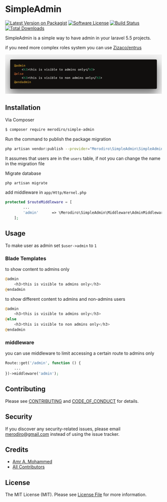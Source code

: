 # SimpleAdmin

[![Latest Version on Packagist][ico-version]][link-packagist]
[![Software License][ico-license]](LICENSE.md)
[![Build Status][ico-travis]][link-travis]
[![Total Downloads][ico-downloads]][link-downloads]


SimpleAdmin is a simple way to have admin in your laravel 5.5 projects.

if you need more complex roles system you can use [Zizaco/entrus](https://github.com/Zizaco/entrust)

![preview](/preview.jpg)

## Installation

Via Composer

``` bash
$ composer require merodiro/simple-admin
```

Run the command to publish the package migration

```bash
php artisan vendor:publish --provider="Merodiro\SimpleAdmin\SimpleAdminServiceProvider"
```
It assumes that users are in the `users` table, if not you can change the name in the migration file

Migrate database

```bash
php artisan migrate
```

add middleware in `app/Http/Kernel.php`

```php
protected $routeMiddleware = [
        ...
        'admin'      => \Merodiro\SimpleAdmin\Middleware\AdminMiddleware::class,
    ];
```

## Usage

To make user as admin set `$user->admin` to `1`

### Blade Templates
to show content to admins only

```php
@admin
    <h3>this is visible to admins only</h3>
@endadmin
```
to show different content to admins and non-admins users

```php
@admin
    <h3>this is visible to admins only</h3>
@else
    <h3>this is visible to non admins only</h3>
@endadmin
```

### middleware

you can use middleware to limit accessing a certain route to admins only

```php
Route::get('/admin', function () {
    ...
})->middleware('admin');
``` 

<!-- ## Testing

``` bash
$ composer test
``` -->

## Contributing

Please see [CONTRIBUTING](CONTRIBUTING.md) and [CODE_OF_CONDUCT](CODE_OF_CONDUCT.md) for details.

## Security

If you discover any security-related issues, please email merodiro@gmail.com instead of using the issue tracker.

## Credits

- [Amr A. Mohammed][link-author]
- [All Contributors][link-contributors]

## License

The MIT License (MIT). Please see [License File](LICENSE.md) for more information.

[ico-version]: https://img.shields.io/packagist/v/merodiro/simple-admin.svg?style=flat-square
[ico-license]: https://img.shields.io/badge/license-MIT-brightgreen.svg?style=flat-square
[ico-travis]: https://img.shields.io/travis/merodiro/simple-admin/master.svg?style=flat-square
[ico-downloads]: https://img.shields.io/packagist/dt/merodiro/simple-admin.svg?style=flat-square

[link-packagist]: https://packagist.org/packages/merodiro/simple-admin
[link-travis]: https://travis-ci.org/merodiro/simple-admin
[link-downloads]: https://packagist.org/packages/merodiro/simple-admin
[link-author]: https://github.com/merodiro
[link-contributors]: ../../contributors
